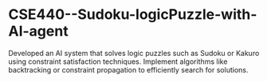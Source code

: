 # CSE440--Sudoku-logicPuzzle-with-AI-agent
Developed an AI system that solves logic puzzles such as Sudoku or Kakuro using constraint satisfaction techniques. Implement algorithms like backtracking or constraint propagation to efficiently search for solutions.
